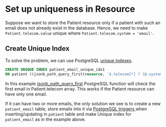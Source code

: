 # Set up uniqueness in Resource

Suppose we want to store the Patient resource only if a patient with such an email does not already exist in the database. Hence, we need to make `Patient.telecom.value` unique where `Patient.telecom.system = 'email'`.

## Create Unique Index

To solve the problem, we can use PostgreSQL [unique indexes](https://www.postgresql.org/docs/current/indexes-unique.html).

```sql
CREATE UNIQUE INDEX patient_email_unique_idx1
ON patient ((jsonb_path_query_first(resource, '$.telecom[*] ? (@.system == "email").value') #>> '{}'));
```

In this example [jsonb\_path\_query\_first](https://www.postgresql.org/docs/15/functions-json.html) PostgreSQL function will check the first email in Patient.telecom array. This works if the Patient resource can have only one email.

If it can have two or more emails, the only solution we see is to create a new `patient_email` table, store emails into it via [PostgreSQL triggers ](https://www.postgresql.org/docs/current/sql-createtrigger.html)when inserting/updating in `patient` table and make Unique index for `patient_email` as in the example above.
